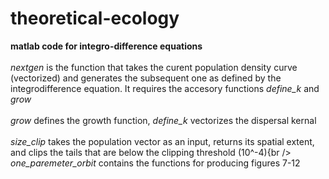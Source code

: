 # theoretical-ecology
**matlab code for integro-difference equations**<br /><br />
*nextgen* is the function that takes the curent population density curve (vectorized) and generates the subsequent one as defined by the integrodifference equation. It requires the accesory functions *define_k* and *grow*<br /><br />
*grow* defines the growth function, *define_k* vectorizes the dispersal kernal<br /><br />
*size_clip* takes the population vector as an input, returns its spatial extent, and clips the tails that are below the clipping threshold (10^-4){br /><br />
*one_paremeter_orbit* contains the functions for producing figures 7-12<br /><br />

